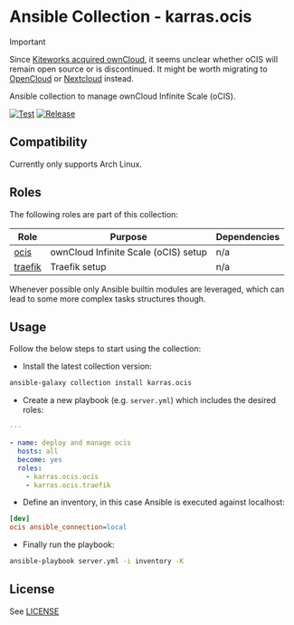 # Ansible Collection - karras.ocis

> [!IMPORTANT]
> Since [Kiteworks acquired
> ownCloud](https://owncloud.com/news/owncloud-becomes-part-of-kiteworks/), it
> seems unclear whether oCIS will remain open source or is discontinued. It
> might be worth migrating to [OpenCloud](https://opencloud.eu/en) or
> [Nextcloud](https://nextcloud.com/) instead.

Ansible collection to manage ownCloud Infinite Scale (oCIS).

[![Test](https://github.com/karras/ansible-collection-ocis/actions/workflows/test.yml/badge.svg)](https://github.com/karras/ansible-collection-ocis/actions/workflows/test.yml) [![Release](https://github.com/karras/ansible-collection-ocis/actions/workflows/release.yml/badge.svg)](https://github.com/karras/ansible-collection-ocis/actions/workflows/release.yml)

## Compatibility

Currently only supports Arch Linux.

## Roles

The following roles are part of this collection:

| Role                       | Purpose                              | Dependencies |
| -------------------------- | ------------------------------------ | ------------ |
| [ocis](./roles/ocis)       | ownCloud Infinite Scale (oCIS) setup | n/a          |
| [traefik](./roles/traefik) | Traefik setup                        | n/a          |

Whenever possible only Ansible builtin modules are leveraged, which can lead to
some more complex tasks structures though.

## Usage

Follow the below steps to start using the collection:

* Install the latest collection version:

```sh
ansible-galaxy collection install karras.ocis
```

* Create a new playbook (e.g. `server.yml`) which includes the desired roles:

```yaml
---

- name: deploy and manage ocis
  hosts: all
  become: yes
  roles:
    - karras.ocis.ocis
    - karras.ocis.traefik
```

* Define an inventory, in this case Ansible is executed against localhost:

```ini
[dev]
ocis ansible_connection=local
```

* Finally run the playbook:

```sh
ansible-playbook server.yml -i inventory -K
```

## License

See [LICENSE](./LICENSE)
